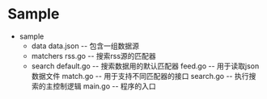 # Sample

- sample
  - data
      data.json   -- 包含一组数据源
  - matchers
      rss.go      -- 搜索rss源的匹配器
  - search
      default.go  -- 搜索数据用的默认匹配器
      feed.go     -- 用于读取json数据文件
      match.go    -- 用于支持不同匹配器的接口
      search.go   -- 执行搜索的主控制逻辑
  main.go         -- 程序的入口
